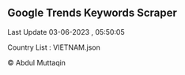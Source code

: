 

## Google Trends Keywords Scraper 
 
Last Update 03-06-2023 , 05:50:05

Country List :
VIETNAM.json



© Abdul Muttaqin 
